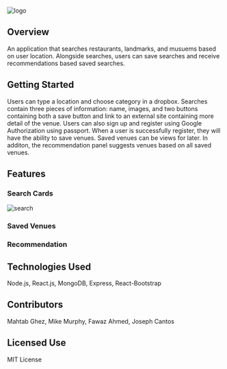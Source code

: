 ![logo](https://user-images.githubusercontent.com/30422279/33820868-4e1de4aa-de06-11e7-8854-eb4a6110e0ae.PNG)
## Overview
An application that searches restaurants, landmarks, and musuems based on user location. Alongside searches, users can save searches and receive recommendations based saved searches.

## Getting Started

Users can type a location and choose category in a dropbox. Searches contain three pieces of information: name, images, and two buttons containing both a save button and link to an external site containing more detail of the venue. Users can also sign up and register using Google Authorization using passport. When a user is successfully register, they will have the ability to save venues. Saved venues can be views for later. In additon, the recommendation panel suggests venues based on all saved venues. 

## Features
 
### Search Cards 
![search](https://user-images.githubusercontent.com/30422279/33823812-395955c6-de11-11e7-8d18-6340eada9bbf.PNG)

### Saved Venues

### Recommendation

## Technologies Used
Node.js, React.js, MongoDB, Express, React-Bootstrap

## Contributors

Mahtab Ghez, Mike Murphy, Fawaz Ahmed, Joseph Cantos

## Licensed Use
  MIT License
  

